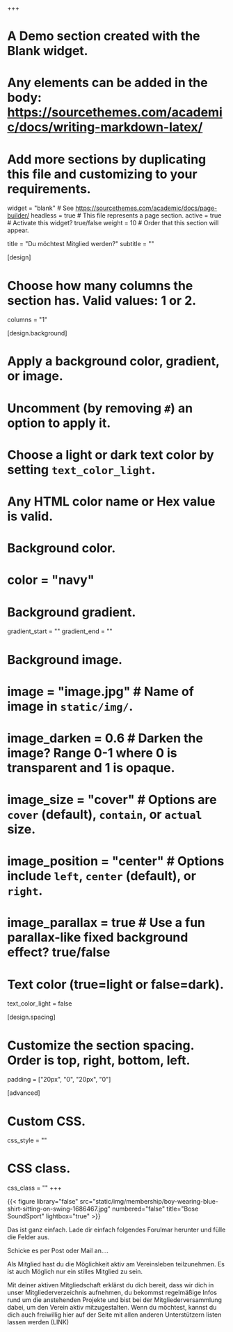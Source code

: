 +++
# A Demo section created with the Blank widget.
# Any elements can be added in the body: https://sourcethemes.com/academic/docs/writing-markdown-latex/
# Add more sections by duplicating this file and customizing to your requirements.

widget = "blank"  # See https://sourcethemes.com/academic/docs/page-builder/
headless = true  # This file represents a page section.
active = true  # Activate this widget? true/false
weight = 10  # Order that this section will appear.

title = "Du möchtest Mitglied werden?"
subtitle = ""

[design]
  # Choose how many columns the section has. Valid values: 1 or 2.
  columns = "1"

[design.background]
  # Apply a background color, gradient, or image.
  #   Uncomment (by removing `#`) an option to apply it.
  #   Choose a light or dark text color by setting `text_color_light`.
  #   Any HTML color name or Hex value is valid.

  # Background color.
  # color = "navy"
  
  # Background gradient.
  gradient_start = ""
  gradient_end = ""
  
  # Background image.
  # image = "image.jpg"  # Name of image in `static/img/`.
  # image_darken = 0.6  # Darken the image? Range 0-1 where 0 is transparent and 1 is opaque.
  # image_size = "cover"  #  Options are `cover` (default), `contain`, or `actual` size.
  # image_position = "center"  # Options include `left`, `center` (default), or `right`.
  # image_parallax = true  # Use a fun parallax-like fixed background effect? true/false
  
  # Text color (true=light or false=dark).
  text_color_light = false

[design.spacing]
  # Customize the section spacing. Order is top, right, bottom, left.
  padding = ["20px", "0", "20px", "0"]

[advanced]
 # Custom CSS. 
 css_style = ""
 
 # CSS class.
 css_class = ""
+++

{{< figure library="false" src="static/img/membership/boy-wearing-blue-shirt-sitting-on-swing-1686467.jpg" numbered="false" title="Bose SoundSport" lightbox="true" >}}

Das ist ganz einfach. Lade dir einfach folgendes Forulmar herunter und fülle die Felder aus.

Schicke es per Post oder Mail an....

Als Mitglied hast du die Möglichkeit aktiv am Vereinsleben teilzunehmen.
Es ist auch Möglich nur ein stilles Mitglied zu sein.

Mit deiner aktiven Mitgliedschaft erklärst du dich bereit, dass wir dich in unser Mitgliederverzeichnis aufnehmen, du bekommst regelmäßige Infos rund um die anstehenden Projekte und bist bei der Mitgliederversammlung dabei, um den Verein aktiv mitzugestalten.
Wenn du möchtest, kannst du dich auch freiwillig hier auf der Seite mit allen anderen Unterstützern listen lassen werden (LINK)



